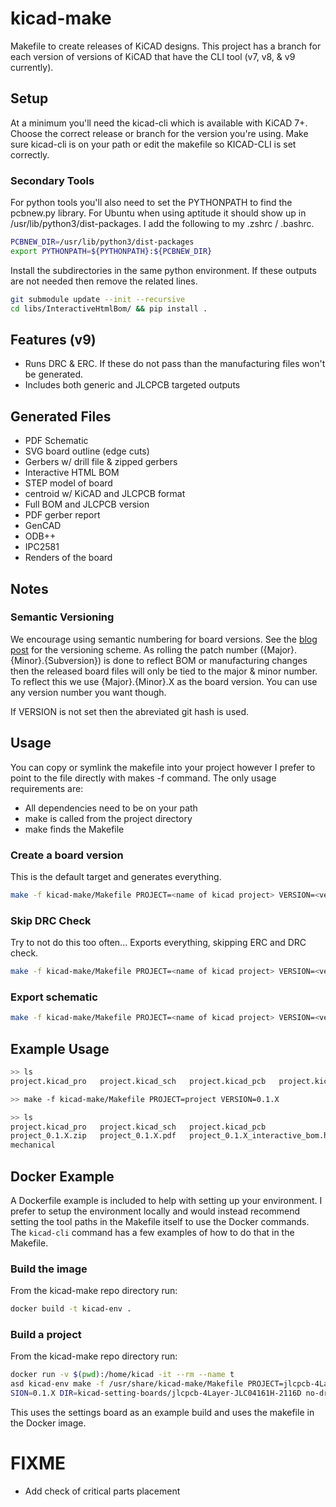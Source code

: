 # kicad-make
Makefile to create releases of KiCAD designs. This project has a branch for each version of versions of KiCAD that have the CLI tool (v7, v8, & v9 currently).

## Setup
At a minimum you'll need the kicad-cli which is available with KiCAD 7+. Choose the correct release or branch for the version you're using.
Make sure kicad-cli is on your path or edit the makefile so KICAD-CLI is set correctly.

### Secondary Tools
For python tools you'll also need to set the PYTHONPATH to find the pcbnew.py library.
For Ubuntu when using aptitude it should show up in /usr/lib/python3/dist-packages.
I add the following to my .zshrc / .bashrc.

```sh
PCBNEW_DIR=/usr/lib/python3/dist-packages
export PYTHONPATH=${PYTHONPATH}:${PCBNEW_DIR}
```

Install the subdirectories in the same python environment. If these outputs are not
needed then remove the related lines.

```sh
git submodule update --init --recursive
cd libs/InteractiveHtmlBom/ && pip install .
```

## Features (v9)
+ Runs DRC & ERC. If these do not pass than the manufacturing files won't be generated.
+ Includes both generic and JLCPCB targeted outputs

## Generated Files
+ PDF Schematic
+ SVG board outline (edge cuts)
+ Gerbers w/ drill file & zipped gerbers
+ Interactive HTML BOM
+ STEP model of board
+ centroid w/ KiCAD and JLCPCB format
+ Full BOM and JLCPCB version
+ PDF gerber report
+ GenCAD
+ ODB++
+ IPC2581
+ Renders of the board

## Notes
### Semantic Versioning
We encourage using semantic numbering for board versions. See the [blog post](https://www.maskset.net/blog/2023/02/26/semantic-versioning-for-hardware/) for the versioning scheme.
As rolling the patch number ({Major}.{Minor}.{Subversion}) is done to reflect BOM or manufacturing changes then the released board files will only be tied to the major & minor number. To reflect this we use {Major}.{Minor}.X as the board version. You can use any version number you want though.

If VERSION is not set then the abreviated git hash is used.

## Usage
You can copy or symlink the makefile into your project however I prefer to point to the file directly with makes -f command.
The only usage requirements are:

+ All dependencies need to be on your path
+ make is called from the project directory
+ make finds the Makefile

### Create a board version
This is the default target and generates everything.
```bash
make -f kicad-make/Makefile PROJECT=<name of kicad project> VERSION=<version number>
```

### Skip DRC Check
Try to not do this too often... Exports everything, skipping ERC and DRC check.

```bash
make -f kicad-make/Makefile PROJECT=<name of kicad project> VERSION=<version number> no-drc
```

### Export schematic
```bash
make -f kicad-make/Makefile PROJECT=<name of kicad project> VERSION=<version number> schematic
```


## Example Usage
```bash
>> ls
project.kicad_pro   project.kicad_sch   project.kicad_pcb   project.kicad_prl

>> make -f kicad-make/Makefile PROJECT=project VERSION=0.1.X

>> ls
project.kicad_pro   project.kicad_sch   project.kicad_pcb                   project.kicad_prl
project_0.1.X.zip   project_0.1.X.pdf   project_0.1.X_interactive_bom.html  fab
mechanical
```

## Docker Example
A Dockerfile example is included to help with setting up your environment.
I prefer to setup the environment locally and would instead recommend setting the tool paths in the Makefile
itself to use the Docker commands. The `kicad-cli` command has a few examples of how to do that in the Makefile.

### Build the image
From the kicad-make repo directory run:

```bash
docker build -t kicad-env .
```

### Build a project
From the kicad-make repo directory run:

```bash
docker run -v $(pwd):/home/kicad -it --rm --name t
asd kicad-env make -f /usr/share/kicad-make/Makefile PROJECT=jlcpcb-4Layer-JLC04161H-2116D VER
SION=0.1.X DIR=kicad-setting-boards/jlcpcb-4Layer-JLC04161H-2116D no-drc
```
This uses the settings board as an example build and uses the makefile in the Docker image.


# FIXME
+ Add check of critical parts placement
